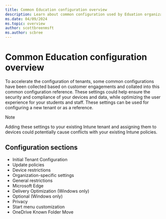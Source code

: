 ```yaml
---
title: Common Education configuration overview
description: Learn about common configuration used by Eduation organizations in Intune
ms.date: 04/09/2024
ms.topic: overview
author: scottbreenmsft
ms.author: scbree
---
```


# Common Education configuration overview

To accelerate the configuration of tenants, some common configurations have been collected based on customer engagements and collated into this common configuration reference. These settings could help ensure the security and compliance of your devices and data, while optimizing the user experience for your students and staff. These settings can be used for configuring a new tenant or as a reference.

> [!NOTE]
> Adding these settings to your existing Intune tenant and assigning them to devices could potentially cause conflicts with your existing Intune policies.

## Configuration sections

- Initial Tenant Configuration
- Update policies
- Device restrictions
- Organization-specific settings
- General restrictions
- Microsoft Edge
- Delivery Optimization (Windows only)
- Optional (Windows only)
- Privacy
- Start menu customization
- OneDrive Known Folder Move